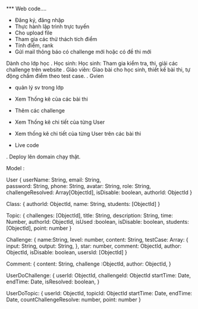 *** Web code....

- Đăng ký, đăng nhập
- Thực hành lập trình trực tuyến
- Cho upload file
- Tham gia các thử thách tích điểm
- Tính điểm, rank
- Gửi mail thông báo có challenge mới hoặc có đề thi mới

Dành cho lớp học
. Học sinh: Học sinh: Tham gia kiểm tra, thi, giải các challenge trên website
. Giáo viên: Giao bài cho học sinh, thiết kế bài thi, tự động chấm điểm theo test case.
. Gvien
  - quản lý sv trong lớp
  - Xem Thống kê của các bài thi
  - Thêm các challenge

- Xem Thống kê chi tiết của từng User
- Xem thống kê chi tiết của từng User trên các bài thi
- Live code

. Deploy lên domain chạy thật.

Model :

User {
    userName: String,
    email: String,  
    password: String,
    phone: String,
    avatar: String,
    role: String,
    challengeResolved: Array[ObjectId],
    isDisable: boolean,
    authorId: ObjectId
}

Class: {
    authorId: ObjectId,
    name: String,
    students: [ObjectId]
}

Topic: {
    challenges: [ObjectId],
    title: String,
    description: String,
    time: Number,
    authorId: ObjectId,
    isUsed :boolean,
    isDisable: boolean,
    students: [ObjectId],
    point: number
}

Challenge: {
    name:String,
    level: number,
    content: String,
    testCase: Array: {
        input: String,
        output: String,
    },
    star: number,
    comment: ObjectId,
    author: ObjectId,
    isDisable: boolean,
    usersId: [ObjectId]
}

Comment: {
    content: String,
    challenge :ObjectId,
    author: ObjectId,
}

UserDoChallenge: {
    userId: ObjectId,
    challengeId: ObjectId
    startTime: Date,
    endTime: Date,
    isResolved: boolean,
}

UserDoTopic: {
    userId: ObjectId,
    topicId: ObjectId
    startTime: Date,
    endTime: Date,
    countChallengeResolve: number,
    point: number
}
